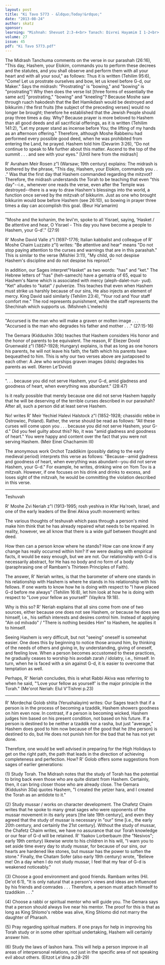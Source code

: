 ```yaml
---
layout: post
title: "Ki Tavo 5773 - &ldquo;Today!&rdquo;"
date: "2013-08-24"
author: skatz
sponsor: 
learning: "Mishnah: Shevuot 2:3-4<br> Tanach: Divrei Hayamim I 1-2<br> Daf Yomi (Bavli): Pesachim 65<br> Halachah: Mishnah Berurah 299:9-300:1"
volume: 27
issue: 45
pdf: "Ki Tavo 5773.pdf"
---
```


The Midrash Tanchuma comments on the verse in our parashah (26:16), "This day, Hashem, your Elokim, commands you to perform these decrees and the statutes, and you shall observe and perform them with all your heart and with all your soul," as follows: Thus it is written (Tehilim 95:6), "Come! Let us prostrate ourselves and bow, let us kneel before G-d, our Maker." Says the midrash: "Prostrating" is "bowing," and "bowing" is "prostrating"! Why then does the verse list \[three forms of essentially the same act\] "prostrating," "bowing" and "kneeling"? Because Moshe saw through ruach hakodesh that the Bet Hamikdash would be destroyed and bikkurim / the first fruits \[the subject of the preceding verses\] would no longer be brought; therefore he established that the Jewish People should pray three times a day. Why? Because prayer is more beloved to Hashem than all good deeds and all sacrificial offerings, as it is written (Tehilim 141:2), "Let my prayer stand as incense before You; the lifting of my hands as an afternoon offering." Therefore, although Moshe Rabbeinu had performed every possible good deed, when he was prohibited from entering the Land, he prayed. Hashem told him (Devarim 3:26), "Do not continue to speak to Me further about this matter. Ascend to the top of the summit . . . and see with your eyes." \[Until here from the midrash\]

R' Avraham Meir Rosen z"l (Warsaw; 19th century) explains: The midrash is bothered by the phrase, "This day, Hashem, your Elokim, commands you . . ." Was that the first day that Hashem commanded regarding the mitzvot? Therefore, the midrash understands the Torah to be teaching that even "this day"--i.e., whenever one reads the verse, even after the Temple was destroyed--there is a way to draw Hashem's blessings into the world, a function once served by the mitzvah of bikkurim. Just as one who brought bikkurim would bow before Hashem (see 26:10), so bowing in prayer three times a day can accomplish this goal. (Beur Ha'amarim)

********

"Moshe and the kohanim, the levi'm, spoke to all Yisrael, saying, &lsquo;Hasket / Be attentive and hear, O Yisrael - This day you have become a people to Hashem, your G-d'." (27:9)

R' Moshe David Valle z"l (1697-1776; Italian kabbalist and colleague of R' Moshe Chaim Luzzato z"l) writes: "Be attentive and hear" means "Do not stop paying attention to the curses and warnings that are in this parashah." This is similar to the verse (Mishlei 3:11), "My child, do not despise Hashem's discipline and do not despise his reproof."

In addition, our Sages interpret"Hasket" as two words: "has" and "ket." The Hebrew letters of "has" (heh-samech) have a gematria of 65, equal to Hashem's Name which is associated with mercy (aleph-dalet-nun- yud). "Ket" alludes to "katat" / pulverize. This teaches that even when Hashem must strike us harshly because of our sins, He also injects an element of mercy. King David said similarly (Tehilim 23:4), "Your rod and Your staff comfort me." The rod represents punishment, while the staff represents the Shechinah which supports us. (Mishneh L'melech)

*********

"Accursed is the man who will make a graven or molten image . . . "Accursed is the man who degrades his father and mother . . ." (27:15-16)

The Gemara (Kiddushin 30b) teaches that Hashem considers His honor and the honor of parents to be equivalent. The reason, R' Eliezer Dovid Gruenwald z"l (1867-1928; Hungary) explains, is that as long as one honors his parents, he will not leave his faith, the faith which his parents have bequeathed to him. This is why our two verses above are juxtaposed to each other: A Jew who worships graven images (idols) degrades his parents as well. (Keren Le'Dovid)

********

". . . because you did not serve Hashem, your G-d, amid gladness and goodness of heart, when everything was abundant." (28:47)

Is it really possible that merely because one did not serve Hashem happily that he will be deserving of the terrible curses described in our parashah? After all, such a person did at least serve Hashem.

No! writes R' Meir Yechiel Halevi Halstock z"l (1852-1928; chassidic rebbe in Ostrowiec, Poland). Rather, the verse should be read as follows: "All these curses will come upon you . . . because you did not serve Hashem, your G-d." Did you feel guilty about this? No, it was "amid gladness and goodness of heart." You were happy and content over the fact that you were not serving Hashem. (Meir Einei Chachamim III)

The anonymous work Orchot Tzaddikim (possibly dating to the early medieval period) interprets this verse as follows: "Because--amid gladness and goodness of heart, when everything was abundant--you did not serve Hashem, your G-d." For example, he writes, drinking wine on Yom Tov is a mitzvah. However, if one focuses on his drink and drinks to excess, and loses sight of the mitzvah, he would be committing the violation described in this verse.

******

Teshuvah

R' Moshe Zvi Neriah z"l (1913-1995; rosh yeshiva in Kfar Ha'roeh, Israel, and one of the early leaders of the Bnei Akiva youth movement) writes:

The various thoughts of teshuvah which pass through a person's mind make him think that he has already repaired what needs to be repaired. In reality, however, we all know that there is a wide gulf between thought and deed.

How then can a person know where he stands? How can one know if any change has really occurred within him? If we were dealing with empirical facts, it would be easy enough, but we are not. Our relationship with G-d is necessarily abstract, for He has no body and no form of a body (paraphrasing one of Rambam's Thirteen Principles of Faith).

The answer, R' Neriah writes, is that the barometer of where one stands in his relationship with Hashem is where he stands in his relationship with his fellows. If one wants to know how he is doing with respect to "I have placed G-d before me always" (Tehilim 16:8), let him look at how he is doing with respect to "Love your fellow as yourself" (Vayikra 19:18).

Why is this so? R' Neriah explains that all sins come from one of two sources, either because one does not see Hashem, or because he does see himself, i.e., his selfish interests and desires control him. Instead of applying "Ain od milvado" / "There is nothing besides Him" to Hashem, he applies it to himself.

Seeing Hashem is very difficult, but not "seeing" oneself is somewhat easier. One does this by beginning to notice those around him, by thinking of the needs of others and giving in, by understanding, giving of oneself, and feeling love. When a person becomes accustomed to these practices, he gradually ceases to worship his avodah zarah / idolatry, i.e., himself. In turn, when he is faced with a sin against G-d, it is easier to overcome that temptation as well.

Perhaps, R' Neriah concludes, this is what Rabbi Akiva was referring to when he said, "&lsquo;Love your fellow as yourself' is the major principle in the Torah." (Me'orot Neriah: Elul V'Tishrei p.23)

******

R' Mordechai Golob shlita (Yerushalayim) writes: Our Sages teach that if a person is in the process of becoming a tzaddik, Hashem showers goodness on him even now. In contrast, if a person is becoming wicked, Hashem judges him based on his present condition, not based on his future. If a person is destined to be neither a tzaddik nor a rasha, but just "average," Hashem does good to him now because of the good that he (the person) is destined to do, but He does not punish him for the bad that he has not yet done.

Therefore, one would be well advised in preparing for the High Holidays to get on the right path, the path that leads in the direction of achieving completeness and perfection. How? R' Golob offers some suggestions from sages of earlier generations:

(1) Study Torah. The Midrash notes that the study of Torah has the potential to bring back even those who are quite distant from Hashem. Certainly, then, it can bring closer those who are already close. The Gemara (Kiddushin 30a) quotes Hashem, "I created the yetzer hara, and I created the Torah as an antidote to it."

(2) Study mussar / works on character development. The Chafetz Chaim writes that he spoke to many great sages who were opponents of the mussar movement in its early years \[the late 19th century\], and even they agreed that the study of mussar is necessary in "our" time \[i.e., the early 20th century, and certainly the 21st century\]. Without the study of mussar, the Chafetz Chaim writes, we have no assurance that our Torah knowledge or our fear of G-d will be retained. R' Yaakov Lorberbaum (the "Nesivos"; early 19th century) likewise wrote to his children in his will, "I warn you to set aside time every day to study mussar, for because of our sins, our hearts are hardened like stones, but mussar has the power to soften the stone." Finally, the Chatam Sofer (also early 19th century) wrote, "Believe me! On a day when I do not study mussar, I feel that my fear of G-d is weakened noticeably."

(3) Choose a good environment and good friends. Rambam writes (Hil. De'ot 6:1), "It is only natural that a person's views and ideas are influenced by his friends and comrades . . . Therefore, a person must attach himself to tzaddikim . . ."

(4) Choose a rabbi or spiritual mentor who will guide you. The Gemara says that a person should always live near his mentor. The proof for this is that as long as King Shlomo's rebbe was alive, King Shlomo did not marry the daughter of Pharaoh.

(5) Pray regarding spiritual matters. If one prays for help in improving his Torah study or in some other spiritual undertaking, Hashem will certainly answer him.

(6) Study the laws of lashon hara. This will help a person improve in all areas of interpersonal relations, not just in the specific area of not speaking evil about others. (Eitzot Le'dina p.28-29)

